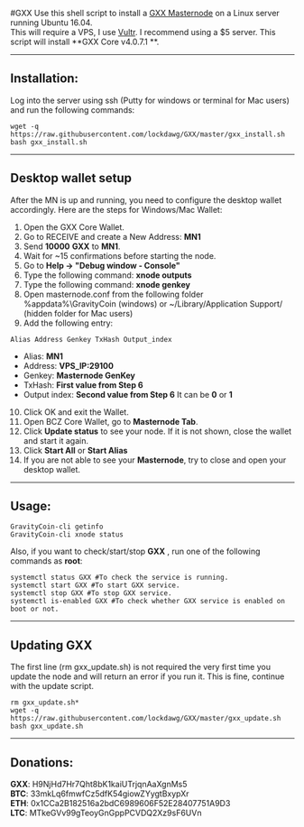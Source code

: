 #GXX
Use this shell script to install a [GXX Masternode](https://www.gravitycoin.io/) on a Linux server running Ubuntu 16.04.  
This will require a VPS, I use [Vultr](https://www.vultr.com/?ref=7310394).  I recommend using a $5 server.
This script will install **GXX Core v4.0.7.1 **.
***

## Installation:
Log into the server using ssh (Putty for windows or terminal for Mac users) and run the following commands:
```
wget -q https://raw.githubusercontent.com/lockdawg/GXX/master/gxx_install.sh
bash gxx_install.sh
```
***

## Desktop wallet setup

After the MN is up and running, you need to configure the desktop wallet accordingly. Here are the steps for Windows/Mac Wallet:
1. Open the GXX Core Wallet.
2. Go to RECEIVE and create a New Address: **MN1**
3. Send **10000** **GXX** to **MN1**.
4. Wait for ~15 confirmations before starting the node.
5. Go to **Help -> "Debug window - Console"**
6. Type the following command: **xnode outputs**
7. Type the following command: **xnode genkey**
8. Open masternode.conf from the following folder %appdata%\GravityCoin (windows) or ~/Library/Application Support/ (hidden folder for Mac users)
9. Add the following entry:
```
Alias Address Genkey TxHash Output_index
```
* Alias: **MN1**
* Address: **VPS_IP:29100**
* Genkey: **Masternode GenKey**
* TxHash: **First value from Step 6** 
* Output index:  **Second value from Step 6** It can be **0** or **1**
10. Click OK and exit the Wallet.
11. Open BCZ Core Wallet, go to **Masternode Tab**.
12. Click **Update status** to see your node. If it is not shown, close the wallet and start it again.
13. Click **Start All** or **Start Alias**
12. If you are not able to see your **Masternode**, try to close and open your desktop wallet.
***

## Usage:
```
GravityCoin-cli getinfo
GravityCoin-cli xnode status
```
Also, if you want to check/start/stop **GXX** , run one of the following commands as **root**:
```
systemctl status GXX #To check the service is running.
systemctl start GXX #To start GXX service.
systemctl stop GXX #To stop GXX service.
systemctl is-enabled GXX #To check whether GXX service is enabled on boot or not.
```
***

## Updating GXX
The first line (rm gxx_update.sh) is not required the very first time you update the node and will return an error if you run it.  This is fine, continue with the update script.
```
rm gxx_update.sh*
wget -q https://raw.githubusercontent.com/lockdawg/GXX/master/gxx_update.sh
bash gxx_update.sh
```
***

## Donations:  

**GXX**: H9NjHd7Hr7Qht8bK1kaiUTrjqnAaXgnMs5  
**BTC**: 33mkLq6fmwfCz5dfK54giowZYygtBxypXr  
**ETH**: 0x1CCa2B182516a2bdC6989606F52E28407751A9D3  
**LTC**: MTkeGVv99gTeoyGnGppPCVDQ2Xz9sF6UVn

